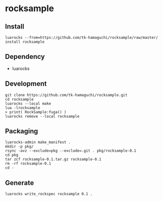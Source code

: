 rocksample
========



Install
--------

```
luarocks --from=https://github.com/tk-hamaguchi/rocksample/raw/master/ install rocksample
```

Dependency
--------

* luarocks

Development
--------

```
git clone https://github.com/tk-hamaguchi/rocksample.git
cd rocksample
luarocks --local make
lua -lrocksample
> print( RockSample:fuga() )
luarocks remove --local rocksample
```

Packaging
--------

```
luarocks-admin make_manifest . 
mkdir -p pkg/
rsync -avz --exclude=pkg --exclude=.git . pkg/rocksample-0.1
cd pkg
tar zcf rocksample-0.1.tar.gz rocksample-0.1
rm -rf rocksample-0.1
cd -
```

Generate
--------

```
luarocks write_rockspec rocksample 0.1 .
```


